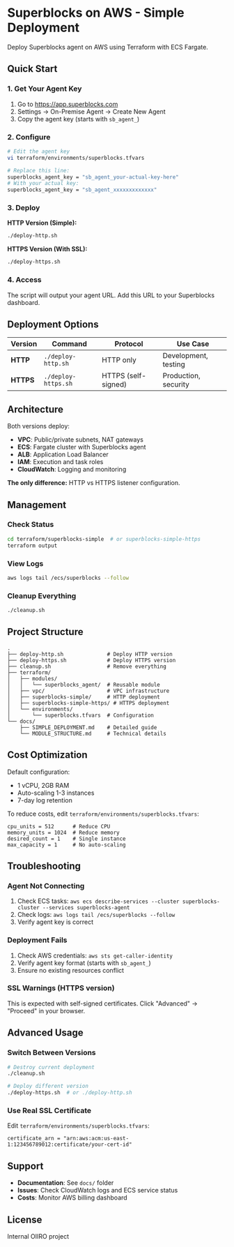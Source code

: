 # Superblocks on AWS - Simple Deployment

Deploy Superblocks agent on AWS using Terraform with ECS Fargate.

## Quick Start

### 1. Get Your Agent Key
1. Go to https://app.superblocks.com
2. Settings → On-Premise Agent → Create New Agent
3. Copy the agent key (starts with `sb_agent_`)

### 2. Configure
```bash
# Edit the agent key
vi terraform/environments/superblocks.tfvars

# Replace this line:
superblocks_agent_key = "sb_agent_your-actual-key-here"
# With your actual key:
superblocks_agent_key = "sb_agent_xxxxxxxxxxxxx"
```

### 3. Deploy

**HTTP Version (Simple):**
```bash
./deploy-http.sh
```

**HTTPS Version (With SSL):**
```bash
./deploy-https.sh
```

### 4. Access
The script will output your agent URL. Add this URL to your Superblocks dashboard.

## Deployment Options

| Version | Command | Protocol | Use Case |
|---------|---------|----------|----------|
| **HTTP** | `./deploy-http.sh` | HTTP only | Development, testing |
| **HTTPS** | `./deploy-https.sh` | HTTPS (self-signed) | Production, security |

## Architecture

Both versions deploy:
- **VPC**: Public/private subnets, NAT gateways
- **ECS**: Fargate cluster with Superblocks agent
- **ALB**: Application Load Balancer
- **IAM**: Execution and task roles
- **CloudWatch**: Logging and monitoring

**The only difference:** HTTP vs HTTPS listener configuration.

## Management

### Check Status
```bash
cd terraform/superblocks-simple  # or superblocks-simple-https
terraform output
```

### View Logs
```bash
aws logs tail /ecs/superblocks --follow
```

### Cleanup Everything
```bash
./cleanup.sh
```

## Project Structure

```
.
├── deploy-http.sh              # Deploy HTTP version
├── deploy-https.sh             # Deploy HTTPS version  
├── cleanup.sh                  # Remove everything
├── terraform/
│   ├── modules/
│   │   └── superblocks_agent/  # Reusable module
│   ├── vpc/                    # VPC infrastructure
│   ├── superblocks-simple/     # HTTP deployment
│   ├── superblocks-simple-https/ # HTTPS deployment
│   └── environments/
│       └── superblocks.tfvars  # Configuration
└── docs/
    ├── SIMPLE_DEPLOYMENT.md    # Detailed guide
    └── MODULE_STRUCTURE.md     # Technical details
```

## Cost Optimization

Default configuration:
- 1 vCPU, 2GB RAM
- Auto-scaling 1-3 instances
- 7-day log retention

To reduce costs, edit `terraform/environments/superblocks.tfvars`:
```hcl
cpu_units = 512      # Reduce CPU
memory_units = 1024  # Reduce memory
desired_count = 1    # Single instance
max_capacity = 1     # No auto-scaling
```

## Troubleshooting

### Agent Not Connecting
1. Check ECS tasks: `aws ecs describe-services --cluster superblocks-cluster --services superblocks-agent`
2. Check logs: `aws logs tail /ecs/superblocks --follow`
3. Verify agent key is correct

### Deployment Fails
1. Check AWS credentials: `aws sts get-caller-identity`
2. Verify agent key format (starts with `sb_agent_`)
3. Ensure no existing resources conflict

### SSL Warnings (HTTPS version)
This is expected with self-signed certificates. Click "Advanced" → "Proceed" in your browser.

## Advanced Usage

### Switch Between Versions
```bash
# Destroy current deployment
./cleanup.sh

# Deploy different version
./deploy-https.sh  # or ./deploy-http.sh
```

### Use Real SSL Certificate
Edit `terraform/environments/superblocks.tfvars`:
```hcl
certificate_arn = "arn:aws:acm:us-east-1:123456789012:certificate/your-cert-id"
```

## Support

- **Documentation**: See `docs/` folder
- **Issues**: Check CloudWatch logs and ECS service status
- **Costs**: Monitor AWS billing dashboard

## License

Internal OIIRO project